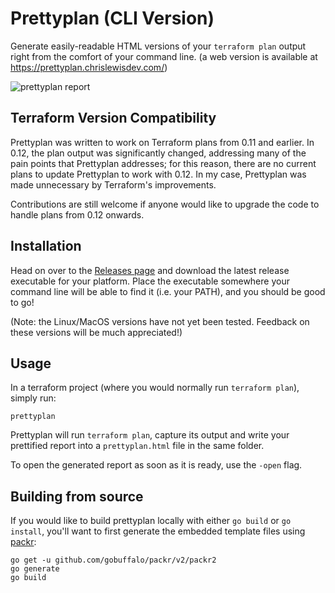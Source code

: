 # Prettyplan (CLI Version)

Generate easily-readable HTML versions of your `terraform plan` output right from the comfort of your command line. (a web version is available at https://prettyplan.chrislewisdev.com/)

![prettyplan report](https://raw.githubusercontent.com/chrislewisdev/prettyplan-cli/master/screenshot.png)

## Terraform Version Compatibility

Prettyplan was written to work on Terraform plans from 0.11 and earlier. In 0.12, the plan output was significantly changed, addressing many of the pain points that Prettyplan addresses; for this reason, there are no current plans to update Prettyplan to work with 0.12. In my case, Prettyplan was made unnecessary by Terraform's improvements.

Contributions are still welcome if anyone would like to upgrade the code to handle plans from 0.12 onwards.

## Installation

Head on over to the [Releases page](https://github.com/chrislewisdev/prettyplan-cli/releases) and download the latest release executable for your platform. Place the executable somewhere your command line will be able to find it (i.e. your PATH), and you should be good to go!

(Note: the Linux/MacOS versions have not yet been tested. Feedback on these versions will be much appreciated!)

## Usage

In a terraform project (where you would normally run `terraform plan`), simply run:
```
prettyplan
```
Prettyplan will run `terraform plan`, capture its output and write your prettified report into a `prettyplan.html` file in the same folder.

To open the generated report as soon as it is ready, use the `-open` flag.

## Building from source

If you would like to build prettyplan locally with either `go build` or `go install`, you'll want to first generate the embedded template files using [packr](https://github.com/gobuffalo/packr/tree/master/v2):

```
go get -u github.com/gobuffalo/packr/v2/packr2
go generate
go build
```

